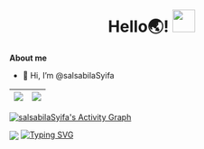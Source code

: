 <!---
- 👀 I’m interested in ...
- 💞️ I’m looking to collaborate on ...
- 📫 How to reach me ...
- 🌱 I’m currently learning PHP and Kotlin
salsabilaSyifa/salsabilaSyifa is a ✨ special ✨ repository because its `README.md` (this file) appears on your GitHub profile.
You can click the Preview link to take a look at your changes.
<a><img align="center" src="https://readme-jokes.vercel.app/api?bgColor=%23fffefe&borderColor=%23d9d8d8&qColor=%234e7df3&aColor=%23c792ea" /></a> 
--->

<h1 align="center">
  Hello🌏!
  <img src="https://media.giphy.com/media/4QLseO7ZLaykv73Jca/giphy.gif" width="40">
</h1>

**About me**

- 👋 Hi, I’m @salsabilaSyifa

 
| <a href="https://github.com/salsabilaSyifa/github-readme-stats"><img align="center" src="https://bad-apple-github-readme.vercel.app/api?show_bg=1&username=salsabilaSyifa&show_icons=true&theme=buefy&hide_border=true" /></a> | <a href="https://github.com/salsabilaSyifa/github-readme-stats"><img align="center" src="https://github-readme-stats.vercel.app/api/top-langs/?username=salsabilaSyifa&layout=compact&theme=buefy&hide_border=true" /></a> |
| ------------- | ------------- |

<!-- https://github.com/salsabilaSyifa/github-readme-activity-graph -->
<a href="https://github.com/salsabilaSyifa/github-readme-activity-graph"><img alt="salsabilaSyifa's Activity Graph" src="https://activity-graph.herokuapp.com/graph?username=salsabilaSyifa&theme=dracula" /></a>

<a href="https://github.com/piyushsuthar/github-readme-quotes"><img align="center" src="https://quotes-github-readme.vercel.app/api?type=horizontal" /></a> 
[![Typing SVG](https://readme-typing-svg.herokuapp.com?center=true&vCenter=true&lines=Just+Keep+Alive;Keep+Calm+and+Love+Coding)](https://git.io/typing-svg)
